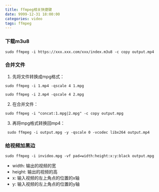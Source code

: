 ```yaml
---
title: ffmpeg相关快捷键
date: 9999-12-31 18:00:00
categories: video
tags: ffmpeg
---
```


### 下载m3u8

`sudo ffmpeg -i https://xxx.xxx.com/xxx/index.m3u8 -c copy output.mp4`

### 合并文件

  1. 先将文件转换成mpg格式：

  `sudo ffmpeg -i 1.mp4 -qscale 4 1.mpg`

  `sudo ffmpeg -i 2.mp4 -qscale 4 2.mpg`

  2. 在合并文件：

  `sudo ffmpeg -i "concat:1.mpg|2.mpg" -c copy output.mpg`

  3. 再将mpg格式转换回mp4：

  ` sudo ffmpeg -i output.mpg -y -qscale 0 -vcodec libx264 output.mp4`

### 给视频加黑边

`sudo ffmpeg -i invideo.mpg -vf pad=width:height:x:y:black output.mpg`

- width: 输出的视频的宽
- height: 输出的视频的高
- x: 输入视频的左上角点的位置的x轴
- y: 输入视频的左上角点的位置的y轴
